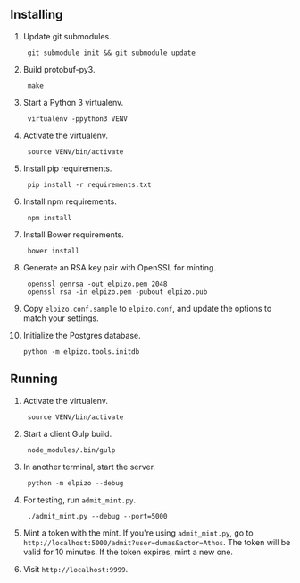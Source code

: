 ## Installing

1. Update git submodules.

        git submodule init && git submodule update

2. Build protobuf-py3.

        make

3. Start a Python 3 virtualenv.

        virtualenv -ppython3 VENV

4. Activate the virtualenv.

        source VENV/bin/activate

5. Install pip requirements.

        pip install -r requirements.txt

6. Install npm requirements.

        npm install

7. Install Bower requirements.

        bower install

8. Generate an RSA key pair with OpenSSL for minting.

        openssl genrsa -out elpizo.pem 2048
        openssl rsa -in elpizo.pem -pubout elpizo.pub

9. Copy `elpizo.conf.sample` to `elpizo.conf`, and update the options to match your settings.

10. Initialize the Postgres database.

        python -m elpizo.tools.initdb

## Running

1. Activate the virtualenv.

        source VENV/bin/activate

2. Start a client Gulp build.

        node_modules/.bin/gulp

3. In another terminal, start the server.

        python -m elpizo --debug

4. For testing, run `admit_mint.py`.

        ./admit_mint.py --debug --port=5000

5. Mint a token with the mint. If you're using `admit_mint.py`, go to `http://localhost:5000/admit?user=dumas&actor=Athos`. The token will be valid for 10 minutes. If the token expires, mint a new one.

6. Visit `http://localhost:9999`.
